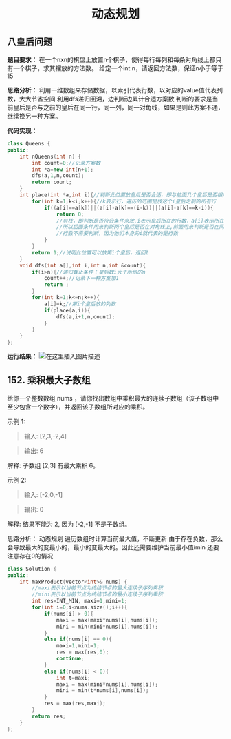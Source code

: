 ﻿# <center>动态规划

## 八皇后问题
**题目要求：**
在一个nxn的棋盘上放置n个棋子，使得每行每列和每条对角线上都只有一个棋子，求其摆放的方法数。
给定一个int n，请返回方法数，保证n小于等于15

**思路分析：**
利用一维数组来存储数据，以索引代表行数，以对应的value值代表列数，大大节省空间
利用dfs递归回溯，边判断边累计合适方案数
判断的要求是当前皇后是否与之前的皇后在同一行，同一列，同一对角线，如果是则此方案不通，继续换另一种方案。

**代码实现：**
```cpp
class Queens {
public:
    int nQueens(int n) {
        int count=0;//记录方案数
        int *a=new int[n+1];
        dfs(a,1,n,count);
        return count;
    }
    int place(int *a,int i){//判断此位置放皇后是否合适，即与前面几个皇后是否相撞
		for(int k=1;k<i;k++){//k表示行，遍历的范围是放这个i皇后之前的所有行
			if((a[i]==a[k])||(a[i]-a[k]==(i-k))||(a[i]-a[k]==k-i)){
				return 0;
				//剪枝，即判断是否符合条件来放,i表示皇后所在的行数，a[i]表示所在的列数，
	            //所以后面条件用来判断两个皇后是否在对角线上,前面用来判断是否在同一列上。
	            //行数不需要判断，因为他们本身的i就代表的是行数
			}
		}
		return 1;//说明此位置可以放第i个皇后，返回1
	} 
    void dfs(int a[],int i,int n,int &count){
		if(i>n){//递归截止条件：皇后数i大于所给的n
			count++;//记录下一种方案加1
			return ;
		}
		for(int k=1;k<=n;k++){
			a[i]=k;//第i个皇后放的列数
			if(place(a,i)){
				dfs(a,i+1,n,count);
			}
		}
	}
};
```
**运行结果：**
![在这里插入图片描述](https://img-blog.csdnimg.cn/20200413214244426.png)


## 152. 乘积最大子数组

给你一个整数数组 nums ，请你找出数组中乘积最大的连续子数组（该子数组中至少包含一个数字），并返回该子数组所对应的乘积。


示例 1:

>输入: [2,3,-2,4]

>输出: 6

解释: 子数组 [2,3] 有最大乘积 6。

示例 2:

>输入: [-2,0,-1]

>输出: 0

解释: 结果不能为 2, 因为 [-2,-1] 不是子数组。

思路分析：
动态规划
遍历数组时计算当前最大值，不断更新
由于存在负数，那么会导致最大的变最小的，最小的变最大的。因此还需要维护当前最小值imin
还要注意存在0的情况

```cpp
class Solution {
public:
    int maxProduct(vector<int>& nums) {
        //maxi表示以当前节点为终结节点的最大连续子序列乘积 
		//mini表示以当前节点为终结节点的最小连续子序列乘积
        int res=INT_MIN, maxi=1,mini=1;
        for(int i=0;i<nums.size();i++){
            if(nums[i] > 0){
                maxi = max(maxi*nums[i],nums[i]);
                mini = min(mini*nums[i],nums[i]);
            }
            else if(nums[i] == 0){
                maxi=1,mini=1;
                res = max(res,0);
                continue;
            }
            else if(nums[i] < 0){
                int t=maxi;
                maxi = max(mini*nums[i],nums[i]);
                mini = min(t*nums[i],nums[i]);
            }
            res = max(res,maxi);
        }
        return res;
    }
};

```
